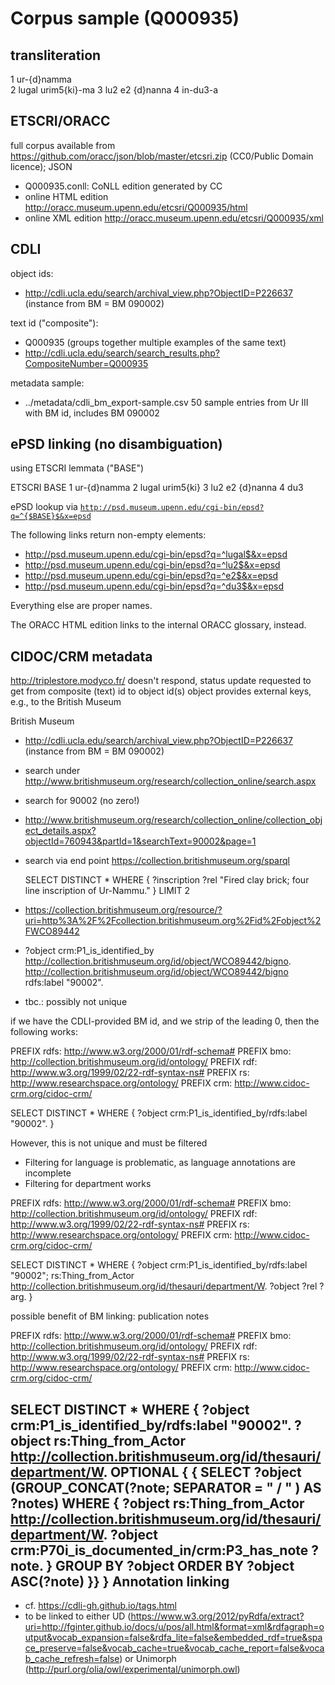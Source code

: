 Corpus sample (Q000935)
=

transliteration
- 

1	ur-{d}namma 	
2 	lugal urim5{ki}-ma
3 	lu2 e2 {d}nanna
4 	in-du3-a 

ETSCRI/ORACC
-
full corpus available from https://github.com/oracc/json/blob/master/etcsri.zip (CC0/Public Domain licence); JSON

- Q000935.conll: CoNLL edition generated by CC
- online HTML edition http://oracc.museum.upenn.edu/etcsri/Q000935/html
- online XML edition http://oracc.museum.upenn.edu/etcsri/Q000935/xml

CDLI 
-

object ids:
- http://cdli.ucla.edu/search/archival_view.php?ObjectID=P226637 (instance from BM = BM 090002)

text id ("composite"):
- Q000935 (groups together multiple examples of the same text)
- http://cdli.ucla.edu/search/search_results.php?CompositeNumber=Q000935

metadata sample:
- ../metadata/cdli_bm_export-sample.csv
50 sample entries from Ur III with BM id, includes BM 090002

ePSD linking (no disambiguation)
-

using ETSCRI lemmata ("BASE")

ETSCRI BASE
1	ur-{d}namma
2	lugal urim5{ki}
3	lu2 e2 {d}nanna
4	du3

ePSD lookup via 
<code>http://psd.museum.upenn.edu/cgi-bin/epsd?q=^{$BASE}$&x=epsd</code>

The following links return non-empty elements:

- http://psd.museum.upenn.edu/cgi-bin/epsd?q=^lugal$&x=epsd
- http://psd.museum.upenn.edu/cgi-bin/epsd?q=^lu2$&x=epsd
- http://psd.museum.upenn.edu/cgi-bin/epsd?q=^e2$&x=epsd
- http://psd.museum.upenn.edu/cgi-bin/epsd?q=^du3$&x=epsd

Everything else are proper names.

The ORACC HTML edition links to the internal ORACC glossary, instead.

CIDOC/CRM metadata
-
http://triplestore.modyco.fr/ doesn't respond, status update requested
to get from composite (text) id to object id(s)
object provides external keys, e.g., to the British Museum

British Museum
- http://cdli.ucla.edu/search/archival_view.php?ObjectID=P226637 (instance from BM = BM 090002)
- search under http://www.britishmuseum.org/research/collection_online/search.aspx
- search for 90002 (no zero!)
- http://www.britishmuseum.org/research/collection_online/collection_object_details.aspx?objectId=760943&partId=1&searchText=90002&page=1
- search via end point https://collection.britishmuseum.org/sparql

	SELECT DISTINCT *
	WHERE {
		?inscription ?rel "Fired clay brick; four line inscription of Ur-Nammu."
	} LIMIT 2

- https://collection.britishmuseum.org/resource/?uri=http%3A%2F%2Fcollection.britishmuseum.org%2Fid%2Fobject%2FWCO89442
- ?object crm:P1_is_identified_by <http://collection.britishmuseum.org/id/object/WCO89442/bigno>.
  <http://collection.britishmuseum.org/id/object/WCO89442/bigno> rdfs:label "90002".
- tbc.: possibly not unique

if we have the CDLI-provided BM id, and we strip of the leading 0, then the following works:

PREFIX rdfs: <http://www.w3.org/2000/01/rdf-schema#>
PREFIX bmo: <http://collection.britishmuseum.org/id/ontology/>
PREFIX rdf: <http://www.w3.org/1999/02/22-rdf-syntax-ns#>
PREFIX rs: <http://www.researchspace.org/ontology/>
PREFIX crm: <http://www.cidoc-crm.org/cidoc-crm/>
    
SELECT DISTINCT *
WHERE {
  ?object crm:P1_is_identified_by/rdfs:label "90002".
} 

However, this is not unique and must be filtered
- Filtering for language is problematic, as language annotations are incomplete
- Filtering for department works

PREFIX rdfs: <http://www.w3.org/2000/01/rdf-schema#>
PREFIX bmo: <http://collection.britishmuseum.org/id/ontology/>
PREFIX rdf: <http://www.w3.org/1999/02/22-rdf-syntax-ns#>
PREFIX rs: <http://www.researchspace.org/ontology/>
PREFIX crm: <http://www.cidoc-crm.org/cidoc-crm/>
    
SELECT DISTINCT *
WHERE {
  ?object crm:P1_is_identified_by/rdfs:label "90002"; 
          rs:Thing_from_Actor <http://collection.britishmuseum.org/id/thesauri/department/W>.
  ?object ?rel ?arg.
} 

possible benefit of BM linking: publication notes

PREFIX rdfs: <http://www.w3.org/2000/01/rdf-schema#>
PREFIX bmo: <http://collection.britishmuseum.org/id/ontology/>
PREFIX rdf: <http://www.w3.org/1999/02/22-rdf-syntax-ns#>
PREFIX rs: <http://www.researchspace.org/ontology/>
PREFIX crm: <http://www.cidoc-crm.org/cidoc-crm/>
    
SELECT DISTINCT *
WHERE {
  ?object crm:P1_is_identified_by/rdfs:label "90002".
  ?object rs:Thing_from_Actor <http://collection.britishmuseum.org/id/thesauri/department/W>.
  OPTIONAL {
   { SELECT ?object (GROUP_CONCAT(?note; SEPARATOR = " / " ) AS ?notes)
    WHERE { 
    	?object rs:Thing_from_Actor <http://collection.britishmuseum.org/id/thesauri/department/W>.
    	?object crm:P70i_is_documented_in/crm:P3_has_note ?note.
      } GROUP BY ?object ORDER BY ?object ASC(?note)
    }}
} 
Annotation linking
-
- cf. https://cdli-gh.github.io/tags.html
- to be linked to either UD (https://www.w3.org/2012/pyRdfa/extract?uri=http://fginter.github.io/docs/u/pos/all.html&format=xml&rdfagraph=output&vocab_expansion=false&rdfa_lite=false&embedded_rdf=true&space_preserve=false&vocab_cache=true&vocab_cache_report=false&vocab_cache_refresh=false) or Unimorph (http://purl.org/olia/owl/experimental/unimorph.owl)

